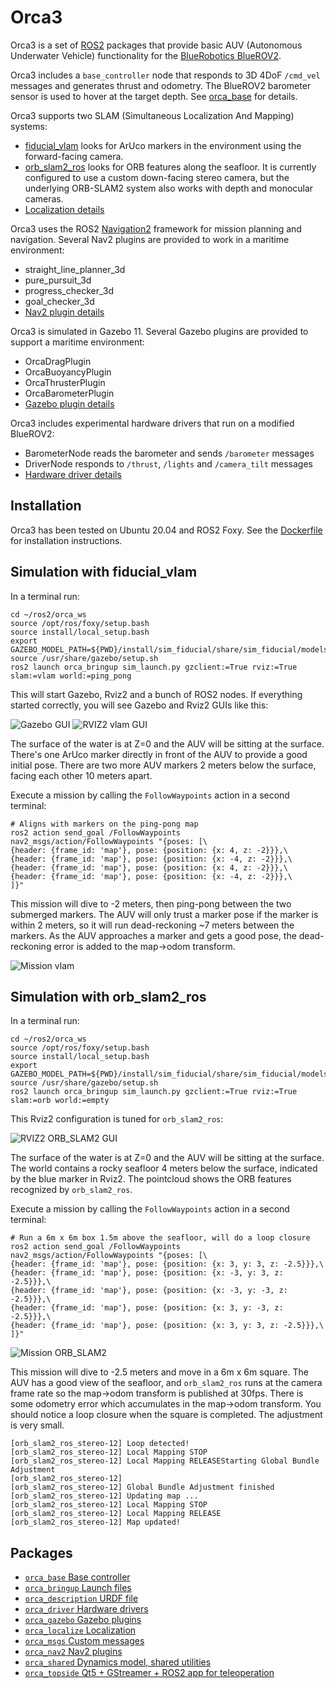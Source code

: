 # Orca3

Orca3 is a set of [ROS2](http://www.ros.org/) packages that provide basic AUV (Autonomous Underwater Vehicle)
functionality for the [BlueRobotics BlueROV2](https://www.bluerobotics.com).

Orca3 includes a `base_controller` node that responds to 3D 4DoF `/cmd_vel` messages and generates thrust and odometry.
The BlueROV2 barometer sensor is used to hover at the target depth.
See [orca_base](orca_base/README.md) for details.

Orca3 supports two SLAM (Simultaneous Localization And Mapping) systems:
* [fiducial_vlam](https://github.com/ptrmu/fiducial_vlam) looks for ArUco markers in the environment
  using the forward-facing camera.
* [orb_slam2_ros](https://github.com/clydemcqueen/orb_slam_2_ros/tree/clyde_rotate_pointcloud) looks for ORB features
  along the seafloor. It is currently configured to use a custom down-facing stereo camera, but the underlying
  ORB-SLAM2 system also works with depth and monocular cameras.
* [Localization details](orca_localize/README.md)

Orca3 uses the ROS2 [Navigation2](https://navigation.ros.org/index.html) framework for mission planning and navigation.
Several Nav2 plugins are provided to work in a maritime environment:
* straight_line_planner_3d
* pure_pursuit_3d
* progress_checker_3d
* goal_checker_3d
* [Nav2 plugin details](orca_nav2/README.md)

Orca3 is simulated in Gazebo 11. Several Gazebo plugins are provided to support a maritime environment:
* OrcaDragPlugin
* OrcaBuoyancyPlugin
* OrcaThrusterPlugin
* OrcaBarometerPlugin
* [Gazebo plugin details](orca_gazebo/README.md)

Orca3 includes experimental hardware drivers that run on a modified BlueROV2:
* BarometerNode reads the barometer and sends `/barometer` messages
* DriverNode responds to `/thrust`, `/lights` and `/camera_tilt` messages
* [Hardware driver details](orca_driver/README.md)

## Installation

Orca3 has been tested on Ubuntu 20.04 and ROS2 Foxy. See the [Dockerfile](Dockerfile) for installation instructions.
   
## Simulation with fiducial_vlam

In a terminal run:

~~~
cd ~/ros2/orca_ws
source /opt/ros/foxy/setup.bash
source install/local_setup.bash
export GAZEBO_MODEL_PATH=${PWD}/install/sim_fiducial/share/sim_fiducial/models
source /usr/share/gazebo/setup.sh
ros2 launch orca_bringup sim_launch.py gzclient:=True rviz:=True slam:=vlam world:=ping_pong
~~~

This will start Gazebo, Rviz2 and a bunch of ROS2 nodes.
If everything started correctly, you will see Gazebo and Rviz2 GUIs like this:

![Gazebo GUI](images/gazebo.png)
![RVIZ2 vlam GUI](images/rviz_vlam.png)

The surface of the water is at Z=0 and the AUV will be sitting at the surface.
There's one ArUco marker directly in front of the AUV to provide a good initial pose.
There are two more AUV markers 2 meters below the surface, facing each other 10 meters apart.

Execute a mission by calling the `FollowWaypoints` action in a second terminal:

~~~
# Aligns with markers on the ping-pong map
ros2 action send_goal /FollowWaypoints nav2_msgs/action/FollowWaypoints "{poses: [\
{header: {frame_id: 'map'}, pose: {position: {x: 4, z: -2}}},\
{header: {frame_id: 'map'}, pose: {position: {x: -4, z: -2}}},\
{header: {frame_id: 'map'}, pose: {position: {x: 4, z: -2}}},\
{header: {frame_id: 'map'}, pose: {position: {x: -4, z: -2}}},\
]}"
~~~ 

This mission will dive to -2 meters, then ping-pong between the two submerged markers.
The AUV will only trust a marker pose if the marker is within 2 meters, so it will run dead-reckoning ~7 meters
between the markers. As the AUV approaches a marker and gets a good pose, the dead-reckoning
error is added to the map->odom transform.

![Mission vlam](images/mission_vlam.png)

## Simulation with orb_slam2_ros

In a terminal run:

~~~
cd ~/ros2/orca_ws
source /opt/ros/foxy/setup.bash
source install/local_setup.bash
export GAZEBO_MODEL_PATH=${PWD}/install/sim_fiducial/share/sim_fiducial/models
source /usr/share/gazebo/setup.sh
ros2 launch orca_bringup sim_launch.py gzclient:=True rviz:=True slam:=orb world:=empty
~~~

This Rviz2 configuration is tuned for `orb_slam2_ros`:

![RVIZ2 ORB_SLAM2 GUI](images/rviz_orb.png)

The surface of the water is at Z=0 and the AUV will be sitting at the surface.
The world contains a rocky seafloor 4 meters below the surface, indicated by the blue marker in Rviz2.
The pointcloud shows the ORB features recognized by `orb_slam2_ros`.

Execute a mission by calling the `FollowWaypoints` action in a second terminal:

~~~
# Run a 6m x 6m box 1.5m above the seafloor, will do a loop closure
ros2 action send_goal /FollowWaypoints nav2_msgs/action/FollowWaypoints "{poses: [\
{header: {frame_id: 'map'}, pose: {position: {x: 3, y: 3, z: -2.5}}},\
{header: {frame_id: 'map'}, pose: {position: {x: -3, y: 3, z: -2.5}}},\
{header: {frame_id: 'map'}, pose: {position: {x: -3, y: -3, z: -2.5}}},\
{header: {frame_id: 'map'}, pose: {position: {x: 3, y: -3, z: -2.5}}},\
{header: {frame_id: 'map'}, pose: {position: {x: 3, y: 3, z: -2.5}}},\
]}"
~~~ 

![Mission ORB_SLAM2](images/mission_orb.png)

This mission will dive to -2.5 meters and move in a 6m x 6m square.
The AUV has a good view of the seafloor, and `orb_slam2_ros` runs at the camera frame rate so the map->odom transform
is published at 30fps. There is some odometry error which accumulates in the map->odom transform.
You should notice a loop closure when the square is completed. The adjustment is very small.

~~~
[orb_slam2_ros_stereo-12] Loop detected!
[orb_slam2_ros_stereo-12] Local Mapping STOP
[orb_slam2_ros_stereo-12] Local Mapping RELEASEStarting Global Bundle Adjustment
[orb_slam2_ros_stereo-12] 
[orb_slam2_ros_stereo-12] Global Bundle Adjustment finished
[orb_slam2_ros_stereo-12] Updating map ...
[orb_slam2_ros_stereo-12] Local Mapping STOP
[orb_slam2_ros_stereo-12] Local Mapping RELEASE
[orb_slam2_ros_stereo-12] Map updated!
~~~

## Packages

* [`orca_base` Base controller](orca_base)
* [`orca_bringup` Launch files](orca_bringup)
* [`orca_description` URDF file](orca_description)
* [`orca_driver` Hardware drivers](orca_driver)
* [`orca_gazebo` Gazebo plugins](orca_gazebo)
* [`orca_localize` Localization](orca_localize) 
* [`orca_msgs` Custom messages](orca_msgs)
* [`orca_nav2` Nav2 plugins](orca_nav2)
* [`orca_shared` Dynamics model, shared utilities](orca_shared)
* [`orca_topside` Qt5 + GStreamer + ROS2 app for teleoperation](orca_topside)

